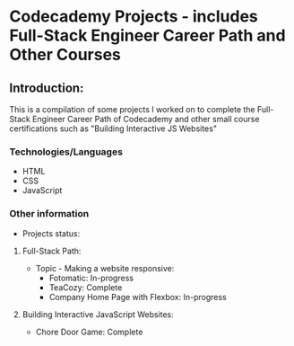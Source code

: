 # Codecademy Projects - includes Full-Stack Engineer Career Path and Other Courses 

## Introduction: 

This is a compilation of some projects I worked on to complete the Full-Stack Engineer Career Path of Codecademy and other small course certifications such as "Building Interactive JS Websites"

### Technologies/Languages

* HTML
* CSS
* JavaScript

### Other information

- Projects status: 

1. Full-Stack Path:
    * Topic - Making a website responsive:
        - Fotomatic: In-progress
        - TeaCozy: Complete
        - Company Home Page with Flexbox: In-progress

2. Building Interactive JavaScript Websites:
    - Chore Door Game: Complete
